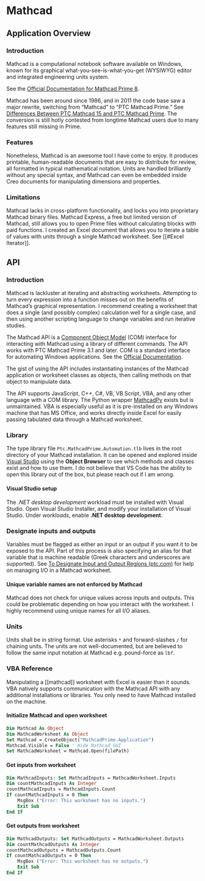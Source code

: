 # Mathcad
## Application Overview
### Introduction
Mathcad is a computational notebook software available on Windows, known for its graphical what-you-see-is-what-you-get (WYSIWYG) editor and integrated engineering units system.

See the [Official Documentation for Mathcad Prime 8](https://support.ptc.com/help/mathcad/r8.0/en/index.html).

Mathcad has been around since 1986, and in 2011 the code base saw a major rewrite, switching from “Mathcad” to “PTC Mathcad Prime.” See [Differences Between PTC Mathcad 15 and PTC Mathcad Prime](https://support.ptc.com/help/wnc/r12.0.0.0/en/index.html#page/Windchill_Help_Center/WWGMMathcadUseMathcadPrime.html). The conversion is still hotly contested from longtime Mathcad users due to many features still missing in Prime.

### Features
Nonetheless, Mathcad is an awesome tool I have come to enjoy. It produces printable, human-readable documents that are easy to distribute for review, all formatted in typical mathematical notation. Units are handled brilliantly without any special syntax, and Mathcad can even be embedded inside Creo documents for manipulating dimensions and properties. 

### Limitations
Mathcad lacks in cross-platform functionality, and locks you into proprietary Mathcad binary files. Mathcad Express, a free but limited version of Mathcad, still allows you to open Prime files without calculating blocks with paid functions. I created an Excel document that allows you to iterate a table of values with units through a single Mathcad worksheet. See [[#Excel Iterator]].

## API
### Introduction
Mathcad is lackluster at iterating and abstracting worksheets. Attempting to turn every expression into a function misses out on the benefits of Mathcad’s graphical representation. I recommend creating a worksheet that does a single (and possibly complex) calculation well for a single case, and then using another scripting language to change variables and run iterative studies.

The Mathcad API is a [Component Object Model](https://support.ptc.com/help/mathcad/r7.0/en/index.html#page/PTC_Mathcad_Help%2Fcomponent_object_model.html%23) (COM) interface for interacting with Mathcad using a library of different commands. The API works with PTC Mathcad Prime 3.1 and later. COM is a standard interface for automating Windows applications. See the [Official Documentation](https://support.ptc.com/help/mathcad/r8.0/en/index.html#page/PTC_Mathcad_Help/API/mathcad_and_automation_api.html#).

The gist of using the API includes instantiating instances of the Mathcad application or worksheet classes as objects, then calling methods on that object to manipulate data. 

The API supports JavaScript, C++, C#, VB, VB Script, VBA, and any other language with a COM library. The Python wrapper [MathcadPy](https://pypi.org/project/MathcadPy/) exists but is unmaintained. VBA is especially useful as it is pre-installed on any Windows machine that has MS Office, and works directly inside Excel for easily passing tabulated data through a Mathcad worksheet. 

### Library
The type library file `Ptc.MathcadPrime.Automation.tlb` lives in the root directory of your Mathcad installation. It can be opened and explored inside [Visual Studio]([https://visualstudio.microsoft.com](https://visualstudio.microsoft.com/)) using the **Object Browser** to see which methods and classes exist and how to use them. I do not believe that VS Code has the ability to open this library out of the box, but please reach out if I am wrong. 

#### Visual Studio setup
The *.NET desktop development* workload must be installed with Visual Studio. Open Visual Studio Installer, and modify your installation of Visual Studio. Under *workloads*, enable **.NET desktop development**.

### Designate inputs and outputs
Variables must be flagged as either an input or an output if you want it to be exposed to the API. Part of this process is also specifying an alias for that variable that is machine readable (Greek characters and underscores are supported). See [To Designate Input and Output Regions (ptc.com)](https://support.ptc.com/help/mathcad/r7.0/en/index.html#page/PTC_Mathcad_Help%2Fto_designate_input_and_output_regions.html%23) for help on managing I/O in a Mathcad worksheet.

#### Unique variable names are not enforced by Mathcad
Mathcad does not check for unique values across inputs and outputs. This could be problematic depending on how you interact with the worksheet. I highly recommend using unique names for all I/O aliases.

### Units
Units shall be in string format. Use asterisks `*` and forward-slashes `/` for chaining units. The units are not well-documented, but are believed to follow the same input notation at Mathcad e.g. pound-force as `lbf`.

### VBA Reference
Manipulating a [[mathcad]] worksheet with Excel is easier than it sounds. VBA natively supports communication with the Mathcad API with any additional installations or libraries. You only need to have Mathcad installed on the machine. 

#### Initialize Mathcad and open worksheet
```vb
Dim Mathcad As Object
Dim MathcadWorksheet As Object
Set Mathcad = CreateObject("MathcadPrime.Application")
Mathcad.Visible = False ' Hide Mathcad GUI
Set MathcadWorksheet = Mathcad.Open(filePath)
```

#### Get inputs from worksheet
```vb
Dim MathcadInputs: Set MathcadInputs = MathcadWorksheet.Inputs
Dim countMathcadInputs As Integer
countMathcadInputs = MathcadInputs.Count
If countMathcadInputs = 0 Then
	MsgBox ("Error: This worksheet has no inputs.")
	Exit Sub
End If
```

#### Get outputs from worksheet
```vb
Dim MathcadOutputs: Set MathcadOutputs = MathcadWorksheet.Outputs
Dim countMathcadOutputs As Integer
countMathcadOutputs = MathcadOutputs.Count
If countMathcadOutputs = 0 Then
	MsgBox ("Error: This worksheet has no outputs.")
	Exit Sub
End If
```